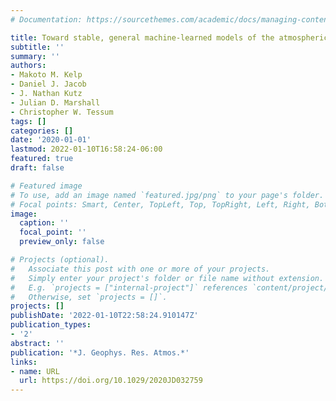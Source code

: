 ```yaml
---
# Documentation: https://sourcethemes.com/academic/docs/managing-content/

title: Toward stable, general machine-learned models of the atmospheric chemical system
subtitle: ''
summary: ''
authors:
- Makoto M. Kelp
- Daniel J. Jacob
- J. Nathan Kutz
- Julian D. Marshall
- Christopher W. Tessum
tags: []
categories: []
date: '2020-01-01'
lastmod: 2022-01-10T16:58:24-06:00
featured: true
draft: false

# Featured image
# To use, add an image named `featured.jpg/png` to your page's folder.
# Focal points: Smart, Center, TopLeft, Top, TopRight, Left, Right, BottomLeft, Bottom, BottomRight.
image:
  caption: ''
  focal_point: ''
  preview_only: false

# Projects (optional).
#   Associate this post with one or more of your projects.
#   Simply enter your project's folder or file name without extension.
#   E.g. `projects = ["internal-project"]` references `content/project/deep-learning/index.md`.
#   Otherwise, set `projects = []`.
projects: []
publishDate: '2022-01-10T22:58:24.910147Z'
publication_types:
- '2'
abstract: ''
publication: '*J. Geophys. Res. Atmos.*'
links:
- name: URL
  url: https://doi.org/10.1029/2020JD032759
---
```


